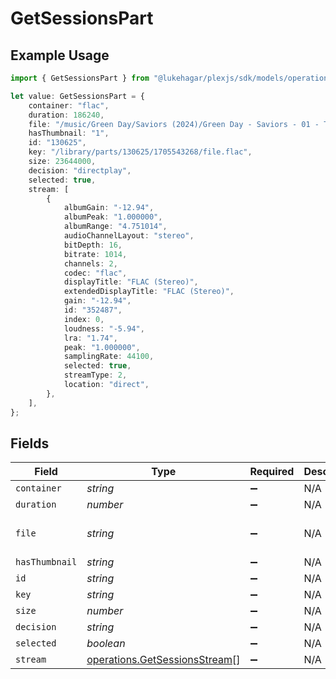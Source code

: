 # GetSessionsPart

## Example Usage

```typescript
import { GetSessionsPart } from "@lukehagar/plexjs/sdk/models/operations";

let value: GetSessionsPart = {
    container: "flac",
    duration: 186240,
    file: "/music/Green Day/Saviors (2024)/Green Day - Saviors - 01 - The American Dream Is Killing Me.flac",
    hasThumbnail: "1",
    id: "130625",
    key: "/library/parts/130625/1705543268/file.flac",
    size: 23644000,
    decision: "directplay",
    selected: true,
    stream: [
        {
            albumGain: "-12.94",
            albumPeak: "1.000000",
            albumRange: "4.751014",
            audioChannelLayout: "stereo",
            bitDepth: 16,
            bitrate: 1014,
            channels: 2,
            codec: "flac",
            displayTitle: "FLAC (Stereo)",
            extendedDisplayTitle: "FLAC (Stereo)",
            gain: "-12.94",
            id: "352487",
            index: 0,
            loudness: "-5.94",
            lra: "1.74",
            peak: "1.000000",
            samplingRate: 44100,
            selected: true,
            streamType: 2,
            location: "direct",
        },
    ],
};
```

## Fields

| Field                                                                                            | Type                                                                                             | Required                                                                                         | Description                                                                                      | Example                                                                                          |
| ------------------------------------------------------------------------------------------------ | ------------------------------------------------------------------------------------------------ | ------------------------------------------------------------------------------------------------ | ------------------------------------------------------------------------------------------------ | ------------------------------------------------------------------------------------------------ |
| `container`                                                                                      | *string*                                                                                         | :heavy_minus_sign:                                                                               | N/A                                                                                              | flac                                                                                             |
| `duration`                                                                                       | *number*                                                                                         | :heavy_minus_sign:                                                                               | N/A                                                                                              | 186240                                                                                           |
| `file`                                                                                           | *string*                                                                                         | :heavy_minus_sign:                                                                               | N/A                                                                                              | /music/Green Day/Saviors (2024)/Green Day - Saviors - 01 - The American Dream Is Killing Me.flac |
| `hasThumbnail`                                                                                   | *string*                                                                                         | :heavy_minus_sign:                                                                               | N/A                                                                                              | 1                                                                                                |
| `id`                                                                                             | *string*                                                                                         | :heavy_minus_sign:                                                                               | N/A                                                                                              | 130625                                                                                           |
| `key`                                                                                            | *string*                                                                                         | :heavy_minus_sign:                                                                               | N/A                                                                                              | /library/parts/130625/1705543268/file.flac                                                       |
| `size`                                                                                           | *number*                                                                                         | :heavy_minus_sign:                                                                               | N/A                                                                                              | 23644000                                                                                         |
| `decision`                                                                                       | *string*                                                                                         | :heavy_minus_sign:                                                                               | N/A                                                                                              | directplay                                                                                       |
| `selected`                                                                                       | *boolean*                                                                                        | :heavy_minus_sign:                                                                               | N/A                                                                                              | true                                                                                             |
| `stream`                                                                                         | [operations.GetSessionsStream](../../../sdk/models/operations/getsessionsstream.md)[]            | :heavy_minus_sign:                                                                               | N/A                                                                                              |                                                                                                  |